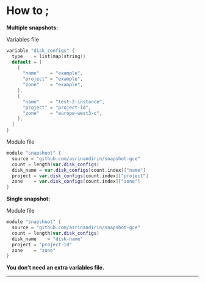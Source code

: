 # How to ;

**Multiple snapshots:** 

Variables file 

```swift
variable "disk_configs" {
  type    = list(map(string))
  default = [
    {
      "name"    = "example",
      "project" = "example",
      "zone"    = "example",
    },
    {
      "name"    = "test-2-instance",
      "project" = "project-id",
      "zone"    = "europe-west3-c",
    },
  ]
}
```

Module file 

```swift
module "snapshoot" {
  source = "github.com/asrinandirin/snapshot-gce"
  count = length(var.disk_configs)
  disk_name = var.disk_configs[count.index]["name"]
  project = var.disk_configs[count.index]["project"]
  zone    = var.disk_configs[count.index]["zone"]
}
```

**Single snapshot:** 

Module file

```swift
module "snapshoot" {
  source = "github.com/asrinandirin/snapshot-gce"
  count = length(var.disk_configs)
  disk_name    = "disk-name"
  project = "project-id"
  zone    = "zone"
}
```

********You don’t need an extra variables file.********

---